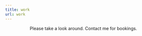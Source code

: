 ```yaml
---
title: work
url: work
---
```


<div align="center">
	<p>
        Please take a look around. Contact me for bookings.
	</p>
	
</div>


